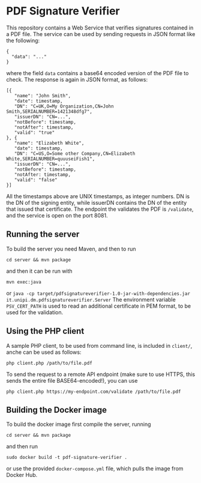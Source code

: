 # PDF Signature Verifier

This repository contains a Web Service that verifies signatures contained
in a PDF file. The service can be used by sending requests in JSON format
like the following:
```
{
  "data": "..."
}
```
where the field ```data``` contains a base64 encoded version of the PDF file
to check. The response is again in JSON format, as follows:
```
[{
   "name": "John Smith",
   "date": timestamp,
   "DN": "C=UK,O=My Organization,CN=John Smith,SERIALNUMBER=1421348dfg7",
   "issuerDN": "CN=...",
   "notBefore": timestamp,
   "notAfter": timestamp,
   "valid": "true"
}, {
   "name": "Elizabeth White",
   "date": timestamp,
   "DN": "C=US,O=Some other Company,CN=Elizabeth White,SERIALNUMBER=quuuseiFish1",
   "issuerDN": "CN=...",
   "notBefore": timestamp,
   "notAfter: timestamp,
   "valid": "false"
}]
```
All the timestamps above are UNIX timestamps, as integer numbers. DN is the DN of the
signing entity, while issuerDN contains the DN of the entity that issued that 
certificate. 
The endpoint the validates the PDF is ```/validate```, and the service is open
on the port 8081. 

## Running the server

To build the server you need Maven, and then to run 
```
cd server && mvn package
```
and then it can be run with
```
mvn exec:java
```
or ```java -cp target/pdfsignatureverifier-1.0-jar-with-dependencies.jar it.unipi.dm.pdfsignatureverifier.Server```
The environment variable ```PSV_CERT_PATH``` is used to read an additional certificate in PEM format, 
to be used for the validation. 

## Using the PHP client

A sample PHP client, to be used from command line, is included in ```client/```, anche can
be used as follows:
```
php client.php /path/to/file.pdf
```
To send the request to a remote API endpoint (make sure to use HTTPS, this
sends the entire file BASE64-encoded!), you can use
```
php client.php https://my-endpoint.com/validate /path/to/file.pdf
```

## Building the Docker image

To build the docker image first compile the server, running 
```
cd server && mvn package
```
and then run
```
sudo docker build -t pdf-signature-verifier .
```
or use the provided ```docker-compose.yml``` file, which pulls the image
from Docker Hub. 
